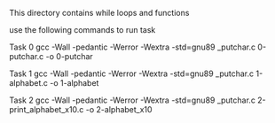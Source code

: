 This directory contains while loops and functions


use the following commands to run task

Task 0 
gcc -Wall -pedantic -Werror -Wextra -std=gnu89 _putchar.c 0-putchar.c -o 0-putchar

Task 1 
gcc -Wall -pedantic -Werror -Wextra -std=gnu89 _putchar.c 1-alphabet.c -o 1-alphabet

Task 2
gcc -Wall -pedantic -Werror -Wextra -std=gnu89 _putchar.c 2-print_alphabet_x10.c -o 2-alphabet_x10
